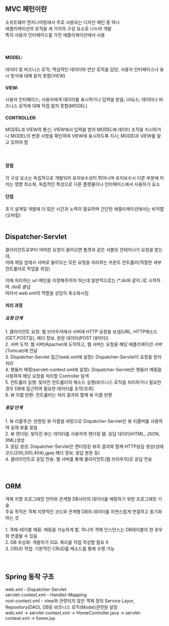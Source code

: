 <h2>MVC 페턴이란</h2>
소프트웨어 엔지니어링에서 주로 사용되는 디자인 패턴 중 하나<br>
애플리케이션의 로직을 세 가지의 구성 요소로 나누어 개발<br>
특히 사용자 인터페이스를 가진 애플리케이션에서 사용<br>
<br><br>
<h4>MODEL:</h4> 데이터 및 비즈니스 로직; 핵심적인 데이터와 연산 로직을 담당; 사용자 인터페이스나 표시 방식에 대해 알지 못함(VIEW)<br>
<h4>VIEW:</h4> 사용자 인터페이스; 사용자에게 데이터를 표시하거나 입력을 받음; UI요소; 데이터나 비즈니스 로직에 대해 직접 알지 못함(MODEL)<br>
<h4>CONTROLLER:</h4> MODEL과 VIEW의 통신; VIEW에서 입력을 받아 MODEL에 데이터 조작을 지시하거나 MODEL의 변경 사항을 확인하여 VIEW에 표시하도록 지시; MODEl과 VIEW를 알고 있어야 함<br>
<br><br>
<h4>장점</h4>
각 구성 요소는 독립적으로 개발되어 유지보수성이 뛰어나며 유지보수시 다른 부분에 미치는 영향 최소화, 독립적인 특성으로 다른 플랫폼이나 인터페이스에서 사용하기 요소<br>
<h4>단점</h4>
초기 설계및 개발에 더 많은 시간과 노력이 필요하며 간단한 애플리케이션에서는 비적합(오버킬)
<br><br>
<h2>Dispatcher-Servlet</h2>
클라이언트로부터 어떠한 요청이 들어오면 톰캣과 같은 서블릿 컨테이너가 요청을 받는데,<br>
이때 제일 앞에서 서버로 들어오는 모든 요청을 처리하는 프론트 컨트롤러(적절한 세부 컨트롤러로 작업을 위임)<br>
<br>
이때 처리하는 url 패턴을 지정해주어야 하는데 일반적으로는 /*.do와 같이 /로 시작하여 .do로 끝남<br>
따라서 web.xml의 역할을 상당히 축소화시킴<br>
<h4>처리 과정</h4>
<h5>요청 단계</h5>
1. 클라이언트 요청: 웹 브라우저에서 서버에 HTTP 요청을 보냄(URL, HTTP메소드(GET,POST등), 헤더 정보, 본문 데이터(POST 데이터))<br>
2. 서버 도착: 웹 서버(Apache)에 도착하고, 웹 서버는 요청을 해당 애플리케이션 서버(Tomcat)에 전달<br>
3. Dispatcher-Servlet 접근(web.xml에 설정): Dispatcher-Servlet이 요청을 받아 처리<br>
4. 핸들러 매핑(servlet-context.xml에 설정): Dispatcher-Servlet은 핸들러 매핑을 사용하여 해당 요청을 처리할 Controller 탐색<br>
5. 컨트롤러 실행: 찾아진 컨트롤러의 메소드 실행(비즈니스 로직을 처리하거나 필요한 경우 DB에 접근하여 필요한 데이터를 조작/조회)<br>
6. 뷰 이름 반환: 컨트롤러는 처리 결과와 함께 뷰 이름 반환<br>
<h5>응답 단계</h5>
1. 뷰 리졸루션: 반환된 뷰 이름을 바탕으로 Dispatcher-Servlet은 뷰 리졸버를 사용하여 실제 뷰를 찾음<br>
2. 뷰 렌더링: 찾아진 뷰는 데이터를 사용하여 렌더링 됌. 응답 데이터(HTML, JSON, XML)생성<br>
3. 응답 생성: Dispatcher-Servlet은 렌더링된 뷰의 결과와 함께 HTTP응답 생성(상태코드(200,300,404),gpej 헤더 정보, 응답 본문 등)<br>
4. 클라이언트로 응답 전송: 웹 서버를 통해 클라이언트(웹 브라우저)로 응답 전송<br>
<br><br>
<h2>ORM</h2>
객체 지향 프로그래밍 언어와 관계형 DB사이의 데이터를 매핑하기 위한 프로그래밍 기술<br>
주요 목적은 객체 지향적인 코드와 관계형 DB의 데이터를 자연스럽게 연결하고 동기화 하는 것<br>
<br>
1. 객체-테이블 매핑: 매핑을 가능하게 함. 하나의 객체 인스턴스는 DB테이블의 한 로우와 연결될 수 있음<br>
2. DB 추상화: 개발자가 SQL 쿼리를 직접 작성할 필요 X<br>
3. CRUD 작업: 기본적인 CRUD를 메소드를 통해 수행 가능<br>
<br><br>
<h2>Spring 동작 구조</h2>
web.xml - Dispatcher-Servlet<br>
servlet-context.xml - Handler-Mapping<br>
root-context.xml - view와 관련되지 않은 객체 정의 Service Layor, Repository(DAO), DB등 비즈니스 로직(Model)관련된 설정<br>
web.xml -> servlet-context.xml -> HomeController.java -> servlet-context.xml -> home.jsp<br>

